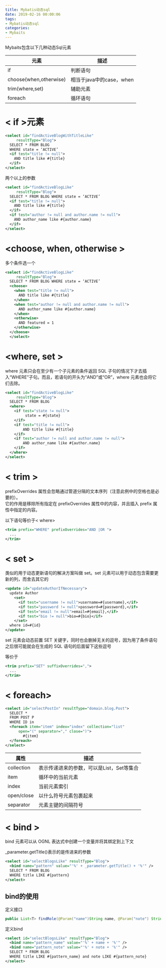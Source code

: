 ```yaml
---
title: Mybatis动态sql
date: 2019-02-16 00:00:06
tags: 
- Mybatis动态sql
categories: 
- Mybaits
---
```

Mybaits包含以下几种动态Sql元素

|元素|描述|
|--|--|
|if|判断语句|
|choose(when,otherwise)|相当于java中的case，when|
|trim(where,set)|辅助元素|
|foreach|循环语句|

# < if >元素
```xml
<select id="findActiveBlogWithTitleLike"
     resultType="Blog">
  SELECT * FROM BLOG 
  WHERE state = ‘ACTIVE’ 
  <if test="title != null">
    AND title like #{title}
  </if>
</select>
```

两个以上的参数
```xml
<select id="findActiveBlogLike"
     resultType="Blog">
  SELECT * FROM BLOG WHERE state = ‘ACTIVE’ 
  <if test="title != null">
    AND title like #{title}
  </if>
  <if test="author != null and author.name != null">
    AND author_name like #{author.name}
  </if>
</select>
```

# <choose, when, otherwise >

多个条件选一个
```xml
<select id="findActiveBlogLike"
     resultType="Blog">
  SELECT * FROM BLOG WHERE state = ‘ACTIVE’
  <choose>
    <when test="title != null">
      AND title like #{title}
    </when>
    <when test="author != null and author.name != null">
      AND author_name like #{author.name}
    </when>
    <otherwise>
      AND featured = 1
    </otherwise>
  </choose>
  </select>
  ```

# <where, set >

where 元素只会在至少有一个子元素的条件返回 SQL 子句的情况下才去插入“WHERE”子句。而且，若语句的开头为“AND”或“OR”，where 元素也会将它们去除。

```xml
<select id="findActiveBlogLike"
     resultType="Blog">
  SELECT * FROM BLOG 
  <where> 
    <if test="state != null">
         state = #{state}
    </if> 
    <if test="title != null">
        AND title like #{title}
    </if>
    <if test="author != null and author.name != null">
        AND author_name like #{author.name}
    </if>
  </where>
</select>
```

# < trim >

prefixOverrides 属性会忽略通过管道分隔的文本序列（注意此例中的空格也是必要的）。  
它的作用是移除所有指定在 prefixOverrides 属性中的内容，并且插入 prefix 属性中指定的内容。

以下语句等价于< where>
```xml
<trim prefix="WHERE" prefixOverrides="AND |OR ">
  ... 
</trim>
```

# < set >

类似的用于动态更新语句的解决方案叫做 set。set 元素可以用于动态包含需要更新的列，而舍去其它的

```xml
<update id="updateAuthorIfNecessary">
  update Author
    <set>
      <if test="username != null">username=#{username},</if>
      <if test="password != null">password=#{password},</if>
      <if test="email != null">email=#{email},</if>
      <if test="bio != null">bio=#{bio}</if>
    </set>
  where id=#{id}
</update>
```

set 元素会动态前置 SET 关键字，同时也会删掉无关的逗号，因为用了条件语句之后很可能就会在生成的 SQL 语句的后面留下这些逗号

等价于
```xml
<trim prefix="SET" suffixOverrides=",">
  ...
</trim>
```

# < foreach>

```xml
<select id="selectPostIn" resultType="domain.blog.Post">
  SELECT *
  FROM POST P
  WHERE ID in
  <foreach item="item" index="index" collection="list"
      open="(" separator="," close=")">
        #{item}
  </foreach>
</select>
```

|属性|描述|
|--|--|
|collection|表示传递进来的参数，可以是List，Set等集合|
|item|循环中的当前元素|
|index|当前元素索引|
|open/close|以什么符号元素包裹起来|
|separator|元素主键的间隔符号|

# < bind >
bind 元素可以从 OGNL 表达式中创建一个变量并将其绑定到上下文

_parameter.getTitle()表示的是传进来的参数
```xml
<select id="selectBlogsLike" resultType="Blog">
  <bind name="pattern" value="'%' + _parameter.getTitle() + '%'" />
  SELECT * FROM BLOG
  WHERE title LIKE #{pattern}
</select>
```

## bind的使用

定义接口
```java
public List<T> findRole(@Param("name")String name, @Param("note") String note);
```

定义bind
```xml
<select id="selectBlogsLike" resultType="Blog">
  <bind name="pattern_name" value="'%' + name + '%'" />
  <bind name="pattern_note" value="'%' + note + '%'" />
  SELECT * FROM BLOG
  WHERE title LIKE #{pattern_name} and note LIKE #{pattern_note}
</select>
```